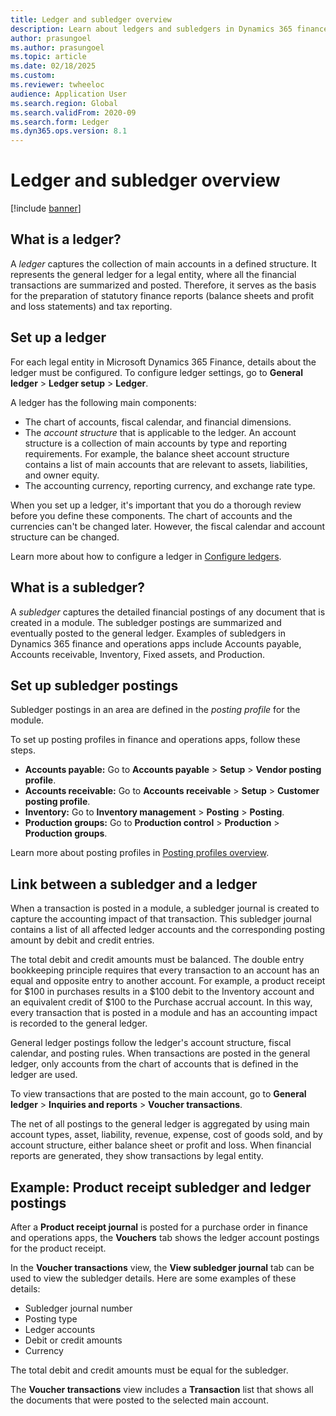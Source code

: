 ```yaml
---
title: Ledger and subledger overview
description: Learn about ledgers and subledgers in Dynamics 365 finance and operations apps.
author: prasungoel
ms.author: prasungoel
ms.topic: article
ms.date: 02/18/2025
ms.custom:
ms.reviewer: twheeloc
audience: Application User
ms.search.region: Global
ms.search.validFrom: 2020-09
ms.search.form: Ledger
ms.dyn365.ops.version: 8.1
---
```


# Ledger and subledger overview

[!include [banner](../includes/banner.md)]

## What is a ledger?

A *ledger* captures the collection of main accounts in a defined structure. It represents the general ledger for a legal entity, where all the financial transactions are summarized and posted. Therefore, it serves as the basis for the preparation of statutory finance reports (balance sheets and profit and loss statements) and tax reporting.

## Set up a ledger

For each legal entity in Microsoft Dynamics 365 Finance, details about the ledger must be configured. To configure ledger settings, go to **General ledger** \> **Ledger setup** \> **Ledger**.

A ledger has the following main components:

- The chart of accounts, fiscal calendar, and financial dimensions.
- The *account structure* that is applicable to the ledger. An account structure is a collection of main accounts by type and reporting requirements. For example, the balance sheet account structure contains a list of main accounts that are relevant to assets, liabilities, and owner equity.
- The accounting currency, reporting currency, and exchange rate type.

When you set up a ledger, it's important that you do a thorough review before you define these components. The chart of accounts and the currencies can't be changed later. However, the fiscal calendar and account structure can be changed.

Learn more about how to configure a ledger in [Configure ledgers](configure-ledger.md).

## What is a subledger?

A *subledger* captures the detailed financial postings of any document that is created in a module. The subledger postings are summarized and eventually posted to the general ledger. Examples of subledgers in Dynamics 365 finance and operations apps include Accounts payable, Accounts receivable, Inventory, Fixed assets, and Production.

## Set up subledger postings

Subledger postings in an area are defined in the *posting profile* for the module.

To set up posting profiles in finance and operations apps, follow these steps.

- **Accounts payable:** Go to **Accounts payable** > **Setup** > **Vendor posting profile**.
- **Accounts receivable:** Go to **Accounts receivable** \> **Setup** \> **Customer posting profile**.
- **Inventory:** Go to **Inventory management** \> **Posting** \> **Posting**.
- **Production groups:** Go to **Production control** \> **Production** \> **Production groups**.

Learn more about posting profiles in [Posting profiles overview](pstg-prfles-ovrvw.md).

## Link between a subledger and a ledger

When a transaction is posted in a module, a subledger journal is created to capture the accounting impact of that transaction. This subledger journal contains a list of all affected ledger accounts and the corresponding posting amount by debit and credit entries.

The total debit and credit amounts must be balanced. The double entry bookkeeping principle requires that every transaction to an account has an equal and opposite entry to another account. For example, a product receipt for $100 in purchases results in a $100 debit to the Inventory account and an equivalent credit of $100 to the Purchase accrual account. In this way, every transaction that is posted in a module and has an accounting impact is recorded to the general ledger.

General ledger postings follow the ledger's account structure, fiscal calendar, and posting rules. When transactions are posted in the general ledger, only accounts from the chart of accounts that is defined in the ledger are used.

To view transactions that are posted to the main account, go to **General ledger** \> **Inquiries and reports** \> **Voucher transactions**.

The net of all postings to the general ledger is aggregated by using main account types, asset, liability, revenue, expense, cost of goods sold, and by account structure, either balance sheet or profit and loss. When financial reports are generated, they show transactions by legal entity.

## Example: Product receipt subledger and ledger postings

After a **Product receipt journal** is posted for a purchase order in finance and operations apps, the **Vouchers** tab shows the ledger account postings for the product receipt.

In the **Voucher transactions** view, the **View subledger journal** tab can be used to view the subledger details. Here are some examples of these details:

- Subledger journal number
- Posting type
- Ledger accounts
- Debit or credit amounts
- Currency

The total debit and credit amounts must be equal for the subledger.

The **Voucher transactions** view includes a **Transaction** list that shows all the documents that were posted to the selected main account.
